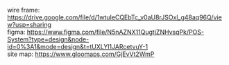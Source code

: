 wire frame:  https://drive.google.com/file/d/1wtuIeCQEbTc_v0aU8rJSOxl_g48aq96Q/view?usp=sharing<br>
figma:  https://www.figma.com/file/N5nAZNX11QugtjZNHvsqPk/POS-System?type=design&node-id=0%3A1&mode=design&t=tUXLYl1JARcetvuY-1<br>
site map:  https://www.gloomaps.com/GjEvVt2WmP
